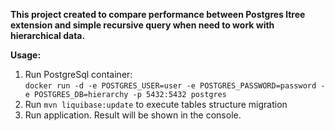 **This project created to compare performance between Postgres ltree extension and simple recursive query when need to work with hierarchical data.**

**Usage:**
1) Run PostgreSql container:<br />`docker run -d -e POSTGRES_USER=user -e POSTGRES_PASSWORD=password -e POSTGRES_DB=hierarchy -p 5432:5432 postgres`
2) Run `mvn liquibase:update` to execute tables structure migration
3) Run application. Result will be shown in the console.